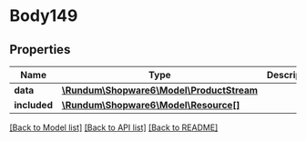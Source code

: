# Body149

## Properties
Name | Type | Description | Notes
------------ | ------------- | ------------- | -------------
**data** | [**\Rundum\Shopware6\Model\ProductStream**](ProductStream.md) |  | [optional] 
**included** | [**\Rundum\Shopware6\Model\Resource[]**](Resource.md) |  | [optional] 

[[Back to Model list]](../../README.md#documentation-for-models) [[Back to API list]](../../README.md#documentation-for-api-endpoints) [[Back to README]](../../README.md)

